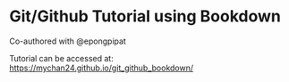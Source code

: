 # Git/Github Tutorial using Bookdown

Co-authored with @epongpipat

Tutorial can be accessed at: https://mychan24.github.io/git_github_bookdown/

